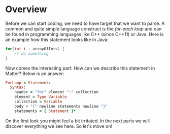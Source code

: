 # Overview

Before we can start coding, we need to have target that we want to parse. A common and quite simple language construct is the _for-each loop_ and can be found in programming languages like C++ \(since C++11\) or Java. Here is an example how this statement looks like in Java:

```java
for(int i : arrayOfInts) {
    // do something
}
```

Now comes the interesting part: How can we describe this statement in Matter? Below is an answer:

```ruby
ForLoop < Statement:
  Syntax:
    header = "for" element ":" collection
    element = Type Variable
    collection = Variable
    body = "{" newline statements newline "}" 
    statements = { Statement }*
```

On the first look you might feel a bit irritated. In the next parts we will discover everything we see here. So let's move on!

